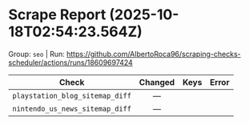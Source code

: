 # Scrape Report (2025-10-18T02:54:23.564Z)

Group: `seo`  |  Run: https://github.com/AlbertoRoca96/scraping-checks-scheduler/actions/runs/18609697424

| Check | Changed | Keys | Error |
|---|:---:|:--|:--|
| `playstation_blog_sitemap_diff` | — |  |  |
| `nintendo_us_news_sitemap_diff` | — |  |  |
